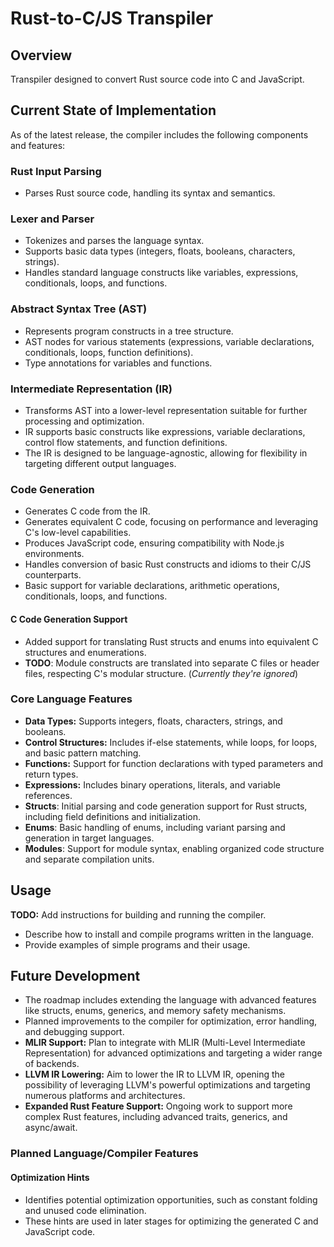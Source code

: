 # Rust-to-C/JS Transpiler

## Overview

<!--The current implementation provides a foundation for a strongly typed, compiled language with a focus on clear syntax and powerful features. -->
Transpiler designed to convert Rust source code into C and JavaScript.

## Current State of Implementation

As of the latest release, the compiler includes the following components and features:

### Rust Input Parsing

- Parses Rust source code, handling its syntax and semantics.
<!-- - **TODO:** Supports core Rust features like ownership, borrowing, enums, and pattern matching to a certain extent. -->

### Lexer and Parser

- Tokenizes and parses the language syntax.
- Supports basic data types (integers, floats, booleans, characters, strings).
- Handles standard language constructs like variables, expressions, conditionals, loops, and functions.

### Abstract Syntax Tree (AST)

- Represents program constructs in a tree structure.
- AST nodes for various statements (expressions, variable declarations, conditionals, loops, function definitions).
- Type annotations for variables and functions.

### Intermediate Representation (IR)

- Transforms AST into a lower-level representation suitable for further processing and optimization.
- IR supports basic constructs like expressions, variable declarations, control flow statements, and function definitions.
- The IR is designed to be language-agnostic, allowing for flexibility in targeting different output languages.

### Code Generation

- Generates C code from the IR.
- Generates equivalent C code, focusing on performance and leveraging C's low-level capabilities.
- Produces JavaScript code, ensuring compatibility with Node.js environments.
- Handles conversion of basic Rust constructs and idioms to their C/JS counterparts.
- Basic support for variable declarations, arithmetic operations, conditionals, loops, and functions.

#### C Code Generation Support

- Added support for translating Rust structs and enums into equivalent C structures and enumerations.
- **TODO**: Module constructs are translated into separate C files or header files, respecting C's modular structure. (_Currently they're ignored_)

### Core Language Features

- **Data Types:** Supports integers, floats, characters, strings, and booleans.
- **Control Structures:** Includes if-else statements, while loops, for loops, and basic pattern matching.
- **Functions:** Support for function declarations with typed parameters and return types.
- **Expressions:** Includes binary operations, literals, and variable references.
- **Structs**: Initial parsing and code generation support for Rust structs, including field definitions and initialization.
- **Enums**: Basic handling of enums, including variant parsing and generation in target languages.
- **Modules**: Support for module syntax, enabling organized code structure and separate compilation units.

## Usage

**TODO:** Add instructions for building and running the compiler.

- Describe how to install and compile programs written in the language.
- Provide examples of simple programs and their usage.

## Future Development

- The roadmap includes extending the language with advanced features like structs, enums, generics, and memory safety mechanisms.
- Planned improvements to the compiler for optimization, error handling, and debugging support.
- **MLIR Support:** Plan to integrate with MLIR (Multi-Level Intermediate Representation) for advanced optimizations and targeting a wider range of backends.
- **LLVM IR Lowering:** Aim to lower the IR to LLVM IR, opening the possibility of leveraging LLVM's powerful optimizations and targeting numerous platforms and architectures.
- **Expanded Rust Feature Support:** Ongoing work to support more complex Rust features, including advanced traits, generics, and async/await.

### Planned Language/Compiler Features

#### Optimization Hints

- Identifies potential optimization opportunities, such as constant folding and unused code elimination.
- These hints are used in later stages for optimizing the generated C and JavaScript code.
